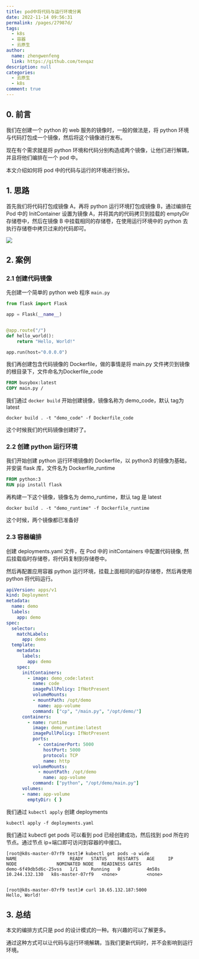 ```yaml
---
title: pod中将代码与运行环境分离
date: 2022-11-14 09:56:31
permalink: /pages/27987d/
tags: 
  - k8s
  - 容器
  - 云原生
author: 
  name: zhengwenfeng
  link: https://github.com/tenqaz
description: null
categories: 
  - 云原生
  - k8s
comment: true
---
```



## 0. 前言

我们在创建一个 python 的 web 服务的镜像时，一般的做法是，将 python 环境与代码打包成一个镜像，然后将这个镜像进行发布。

现在有个需求就是将 python 环境和代码分别构造成两个镜像，让他们进行解耦，并且将他们编排在一个 pod 中。

本文介绍如何将 pod 中的代码与运行的环境进行拆分。

## 1. 思路

首先我们将代码打包成镜像 A，再将 python 运行环境打包成镜像 B，通过编排在 Pod 中的 InitContainer 设置为镜像 A，并将其内的代码拷贝到挂载的 emptyDir 存储卷中，然后在镜像 B 中挂载相同的存储卷，在使用运行环境中的 python 去执行存储卷中拷贝过来的代码即可。

![](https://gcore.jsdelivr.net/gh/tenqaz/BLOG-CDN@main/20221114095752.png)


## 2. 案例

### 2.1 创建代码镜像

先创建一个简单的 python web 程序 `main.py`

```python
from flask import Flask

app = Flask(__name__)


@app.route("/")
def hello_world():
    return "Hello, World!"

app.run(host="0.0.0.0")
```

我们再创建包含代码镜像的 Dockerfile，做的事情是将 main.py 文件拷贝到镜像的根目录下，文件命名为Dockerfile_code
```dockerfile
FROM busybox:latest
COPY main.py /
```

我们通过 `docker build` 开始创建镜像，镜像名称为 demo_code，默认 tag为 latest
```shell
docker build . -t "demo_code" -f Dockerfile_code
```

这个时候我们的代码镜像创建好了。

### 2.2 创建 python 运行环境

我们开始创建 python 运行环境镜像的 Dockerfile，以 python3 的镜像为基础，并安装 flask 库，文件名为 Dockerfile_runtime
```dockerfile
FROM python:3
RUN pip install flask
```


再构建一下这个镜像，镜像名为 demo_runtime，默认 tag 是 latest
```shell
docker build . -t "demo_runtime" -f Dockerfile_runtime
```

这个时候，两个镜像都已准备好

### 2.3 容器编排

创建 deployments.yaml 文件，在 Pod 中的 initContainers 中配置代码镜像, 然后挂载临时存储卷，将代码复制到存储卷中。

然后再配置应用容器 python 运行环境，挂载上面相同的临时存储卷，然后再使用 python 将代码运行。

```yaml
apiVersion: apps/v1
kind: Deployment
metadata:
  name: demo
  labels:
    app: demo
spec:
  selector:
    matchLabels:
      app: demo
  template:
    metadata:
      labels:
        app: demo
    spec:
      initContainers:
        - image: demo_code:latest
          name: code
          imagePullPolicy: IfNotPresent
          volumeMounts:
          - mountPath: /opt/demo
            name: app-volume
          command: ["cp", "/main.py", "/opt/demo/"]
      containers:
        - name: runtime
          image: demo_runtime:latest
          imagePullPolicy: IfNotPresent
          ports:
            - containerPort: 5000
              hostPort: 5000
              protocol: TCP
              name: http
          volumeMounts:
            - mountPath: /opt/demo
              name: app-volume
          command: ["python", "/opt/demo/main.py"]
      volumes:
      - name: app-volume
        emptyDir: { }
```

我们通过 `kubectl apply` 创建 deployments
```shell
kubectl apply -f deployments.yaml
```

我们通过 kubectl get pods 可以看到 pod 已经创建成功，然后找到 pod 所在的节点。通过节点 ip+端口即可访问到容器的中接口。
```shell
[root@k8s-master-07rf9 test]# kubectl get pods -o wide
NAME                    READY   STATUS    RESTARTS   AGE     IP               NODE               NOMINATED NODE   READINESS GATES
demo-6f49db5d6c-25vss   1/1     Running   0          4m58s   10.244.132.130   k8s-master-07rf9   <none>           <none>


[root@k8s-master-07rf9 test]# curl 10.65.132.187:5000
Hello, World!
```



## 3. 总结

本文的编排方式只是 pod 的设计模式的一种。有兴趣的可以了解更多。

通过这种方式可以让代码与运行环境解耦，当我们更新代码时，并不会影响到运行环境。